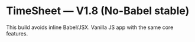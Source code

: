 # TimeSheet — V1.8 (No-Babel stable)
This build avoids inline Babel/JSX. Vanilla JS app with the same core features.

